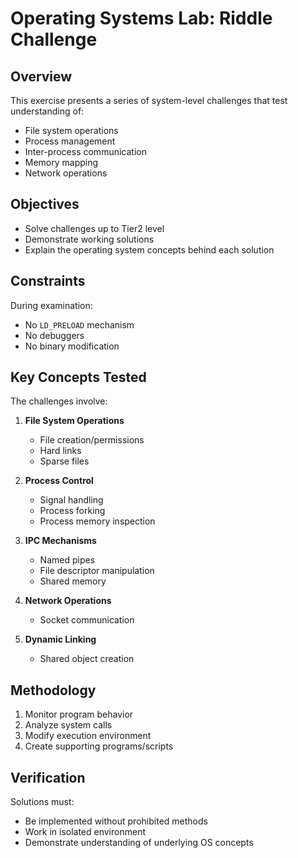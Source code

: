 # Operating Systems Lab: Riddle Challenge

## Overview
This exercise presents a series of system-level challenges that test understanding of:
- File system operations
- Process management
- Inter-process communication
- Memory mapping
- Network operations

## Objectives
- Solve challenges up to Tier2 level
- Demonstrate working solutions
- Explain the operating system concepts behind each solution

## Constraints
During examination:
-  No `LD_PRELOAD` mechanism
-  No debuggers
-  No binary modification

## Key Concepts Tested
The challenges involve:
1. **File System Operations**
   - File creation/permissions
   - Hard links
   - Sparse files

2. **Process Control**
   - Signal handling
   - Process forking
   - Process memory inspection

3. **IPC Mechanisms**
   - Named pipes
   - File descriptor manipulation
   - Shared memory

4. **Network Operations**
   - Socket communication

5. **Dynamic Linking**
   - Shared object creation

## Methodology
1. Monitor program behavior
2. Analyze system calls
3. Modify execution environment
4. Create supporting programs/scripts

## Verification
Solutions must:
- Be implemented without prohibited methods
- Work in isolated environment
- Demonstrate understanding of underlying OS concepts